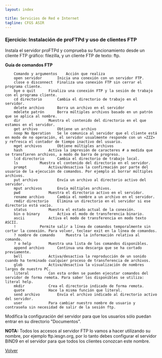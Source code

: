 ```yaml
---
layout: index

title: Servicios de Red e Internet
tagline: CFGS ASIR
---
```

### Ejercicio: Instalación de proFTPd y uso de clientes FTP

Instala el servidor proFTPd y comprueba su funcionamiento desde un cliente FTP gráfico: filezilla, y un cliente FTP de texto: ftp.

**Guía de comandos FTP**

        Comando y argumentos	Acción que realiza
        open servidor 		Inicia una conexión con un servidor FTP.
        close o disconnect 	Finaliza una conexión FTP sin cerrar el programa cliente.
        bye o quit 		Finaliza una conexión FTP y la sesión de trabajo con el programa cliente.
        cd directorio 		Cambia el directorio de trabajo en el servidor.
        delete archivo 		Borra un archivo en el servidor
        mdelete patrón 		Borra múltiples archivos basado en un patrón que se aplica al nombre.
        dir 			Muestra el contenido del directorio en el que estamos en el servidor.
        get archivo 		Obtiene un archivo
        noop No Operation 	Se le comunica al servidor que el cliente está en modo de no operación, el servidor usualmente responde con un «ZZZ» y refresca el contador de tiempo inactivo del usuario.
        mget archivos 		Obtiene múltiples archivos
        hash 			Activa la impresión de caracteres # a medida que se transfieren archivos, a modo de barra de progreso.
        lcd directorio 		Cambia el directorio de trabajo local.
        ls 			Muestra el contenido del directorio en el servidor.
        prompt 			Activa/desactiva la confirmación por parte del usuario de la ejecución de comandos. Por ejemplo al borrar múltiples archivos.
        put archivo 		Envía un archivo al directorio activo del servidor.
        mput archivos 		Envía múltiples archivos.
        pwd 			Muestra el directorio activo en el servidor.
        rename archivo 		Cambia el nombre a un archivo en el servidor.
        rmdir directorio 	Elimina un directorio en el servidor si ese directorio está vacío.
        status 			Muestra el estado actual de la conexión.
        bin o binary 		Activa el modo de transferencia binario.
        ascii 			Activa el modo de transferencia en modo texto ASCII.
        ! 			Permite salir a línea de comandos temporalmente sin cortar la conexión. Para volver, teclear exit en la línea de comandos.
        ? nombre de comando 	Muestra la información relativa al comando.
        ? o help 		Muestra una lista de los comandos disponibles.
        append archivo 		Continua una descarga que se ha cortado previamente.
        bell 			Activa/desactiva la reproducción de un sonido cuando ha terminado cualquier proceso de transferencia de archivos.
        glob 			Activa/desactiva la visualización de nombres largos de nuestro PC.
        literal 		Con esta orden se pueden ejecutar comandos del servidor de forma remota. Para saber los disponibles se utiliza: literal help.
        mkdir 			Crea el directorio indicado de forma remota.
        quote 			Hace la misma función que literal.
        send archivo 		Envía el archivo indicado al directorio activo del servidor.
        user 			Para cambiar nuestro nombre de usuario y contraseña sin necesidad de salir de la sesión ftp.

Modifica la configuración del servidor para que los usuarios sólo puedan entrar en su directorio "Documentos".

**NOTA:** Todos los accesos al servidor FTP lo vamos a hacer utilizando su nombre, por ejemplo ftp.iesgn.org, por lo tanto debes configurar el servidor BIND9 en el servidor para que todos los clientes conozcan este nombre.

[Volver](index)
